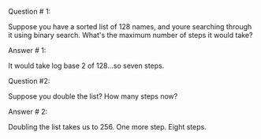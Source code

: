 Question # 1:

Suppose you have a sorted list of 128 names, and youre searching through it using binary search. What's the maximum number of steps it would take? 

Answer # 1:

It would take log base 2 of 128...so seven steps.

Question #2:

Suppose you double the list? How many steps now? 

Answer # 2:

Doubling the list takes us to 256. One more step. Eight steps. 
